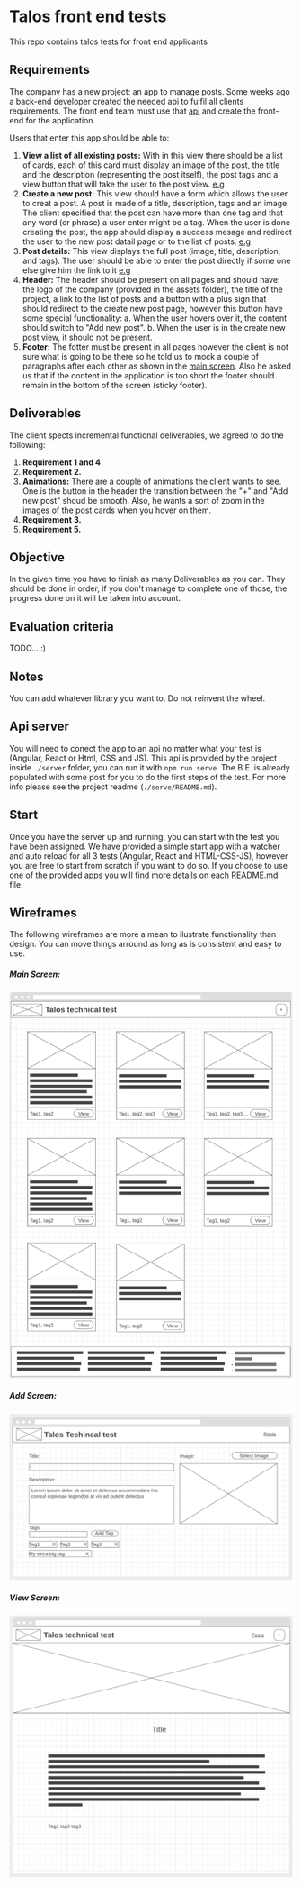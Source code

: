 # Talos front end tests
This repo contains talos tests for front end applicants
## Requirements
The company has a new project: an app to manage posts. Some weeks ago a back-end developer created the needed api to fulfil all clients requirements. The front end team must use that [api](#api-server) and create the front-end for the application. 

Users that enter this app should be able to:
1. __View a list of all existing posts:__
    With in this view there should be a list of cards, each of this card must display an image of the post, the title and the description (representing the post itself), the post tags and a view button that will take the user to the post view. [e.g](#main-screen)
2. __Create a new post:__
    This view should have a form which allows the user to creat a post. A post is made of a title, description, tags and an image. The client specified that the post can have more than one tag and that any word (or phrase) a user enter might be a tag.
    When the user is done creating the post, the app should display a success mesage and redirect the user to the new post datail page or to the list of posts.  [e.g](#add-screen)
3. __Post details:__
    This view displays the full post (image, title, description, and tags). The user should be able to enter the post directly if some one else give him the link to it  [e.g](#view-screen)
4. __Header:__
    The header should be present on all pages and should have: the logo of the company (provided in the assets folder), the title of the project, a link to the list of posts and a button with a plus sign that should redirect to the create new post page, however this button have some special functionality:
a. When the user hovers over it, the content should switch to "Add new post".
b. When the user is in the create new post view, it should not be present.
5. __Footer:__
    The fotter must be present in all pages however the client is not sure what is going to be there so he told us to mock a couple of paragraphs after each other as shown in the [main screen](#main-screen). Also he asked us that if the content in the application is too short the footer should remain in the bottom of the screen (sticky footer).
## Deliverables
The client spects incremental functional deliverables, we agreed to do the following:
1. __Requirement 1 and 4__
2. __Requirement 2.__
3. __Animations:__
    There are a couple of animations the client wants to see.
One is the button in the header the transition between the "+" and "Add new post" shoud be smooth. Also, he wants a sort of zoom in the images of the post cards when you hover on them.
4. __Requirement 3.__
5. __Requirement 5.__
## Objective
In the given time you have to finish as many Deliverables as you can. They should be done in order, if you don't manage to complete one of those, the progress done on it will be taken into account. 

## Evaluation criteria
TODO... :)

## Notes
You can add whatever library you want to. Do not reinvent the wheel.

## Api server
You will need to conect the app to an api no matter what your test is (Angular, React or Html, CSS and JS). This api is provided by the project inside `./server` folder, you can run it with  ```npm run serve```. The B.E. is already populated with some post for you to do the first steps of the test. For more info please see the project readme (`./serve/README.md`).

## Start
Once you have the server up and running, you can start with the test you have been assigned. We have provided a simple start app with a watcher and auto reload for all 3 tests (Angular, React and HTML-CSS-JS), however you are free to start from scratch if you want to do so. If you choose to use one of the provided apps you will find more details on each README.md file.

## Wireframes
The following wireframes are more a mean to ilustrate functionality than design. You can move things arround as long as is consistent and easy to use.

##### Main Screen:
![picture](./design/main-screen.png)

##### Add Screen:
![picture](./design/add-screen.png)

##### View Screen:
![picture](./design/view-screen.png)
